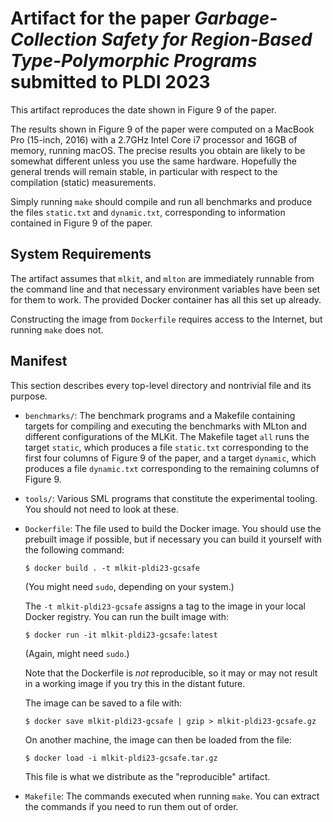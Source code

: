 # Artifact for the paper *Garbage-Collection Safety for Region-Based Type-Polymorphic Programs* submitted to PLDI 2023

This artifact reproduces the date shown in Figure 9 of the paper.

The results shown in Figure 9 of the paper were computed on a MacBook
Pro (15-inch, 2016) with a 2.7GHz Intel Core i7 processor and 16GB of
memory, running macOS. The precise results you obtain are likely to be
somewhat different unless you use the same hardware.  Hopefully the
general trends will remain stable, in particular with respect to the
compilation (static) measurements.

Simply running `make` should compile and run all benchmarks and
produce the files `static.txt` and `dynamic.txt`, corresponding to
information contained in Figure 9 of the paper.

## System Requirements

The artifact assumes that `mlkit`, and `mlton` are immediately
runnable from the command line and that necessary environment
variables have been set for them to work.  The provided Docker
container has all this set up already.

Constructing the image from `Dockerfile` requires access to the
Internet, but running `make` does not.

## Manifest

This section describes every top-level directory and nontrivial file
and its purpose.

* `benchmarks/`: The benchmark programs and a Makefile containing
  targets for compiling and executing the benchmarks with MLton and
  different configurations of the MLKit. The Makefile taget `all` runs
  the target `static`, which produces a file `static.txt`
  corresponding to the first four columns of Figure 9 of the paper, and
  a target `dynamic`, which produces a file `dynamic.txt`
  corresponding to the remaining columns of Figure 9.

* `tools/`: Various SML programs that constitute the experimental
  tooling.  You should not need to look at these.

* `Dockerfile`: The file used to build the Docker image.  You should
  use the prebuilt image if possible, but if necessary you can build
  it yourself with the following command:

  ```
  $ docker build . -t mlkit-pldi23-gcsafe
  ```

  (You might need `sudo`, depending on your system.)

  The `-t mlkit-pldi23-gcsafe` assigns a tag to the image in your
  local Docker registry.  You can run the built image with:

  ```
  $ docker run -it mlkit-pldi23-gcsafe:latest
  ```

  (Again, might need `sudo`.)

  Note that the Dockerfile is *not* reproducible, so it may or may not
  result in a working image if you try this in the distant future.

  The image can be saved to a file with:

  ```
  $ docker save mlkit-pldi23-gcsafe | gzip > mlkit-pldi23-gcsafe.gz
  ```

  On another machine, the image can then be loaded from the file:

  ```
  $ docker load -i mlkit-pldi23-gcsafe.tar.gz
  ```

  This file is what we distribute as the "reproducible" artifact.

* `Makefile`: The commands executed when running `make`.  You can
  extract the commands if you need to run them out of order.
